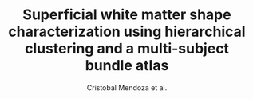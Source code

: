 ---
cat: gaia
subcat: ginkgo
bestof: false
author: Cristobal Mendoza et al.
title: Superficial white matter shape characterization using hierarchical clustering and a multi-subject bundle atlas
year: 2023
type: inproceedings
url: https -//www.spiedigitallibrary.org/conference-proceedings-of-spie/12567/2669738/Superficial-white-matter-shape-characterization-using-hierarchical-clustering-and-a/10.1117/12.2669738.full
doi: 10.1117/12.2669738
booktitle: 18th International Symposium on Medical Information Processing and Analysis
---